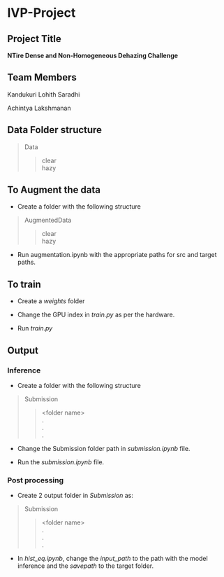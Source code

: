 # IVP-Project

## Project Title

**NTire Dense and Non-Homogeneous Dehazing Challenge**

## Team Members

Kandukuri Lohith Saradhi

Achintya Lakshmanan

## Data Folder structure

>Data
>>clear<br>
>>hazy





## To Augment the data

- Create a folder with the following structure

>AugmentedData
>>clear<br>
>>hazy

- Run augmentation.ipynb with the appropriate paths for src and target paths.

## To train

- Create a <i>weights</i> folder

- Change the GPU index in <i>train.py</i> as per the hardware.

- Run <i>train.py</i>

## Output

### Inference

- Create a folder with the following structure

>Submission
>>\<folder name><br>
>> .<br>
>> .<br>
>> .<br>

- Change the Submission folder path in <i>submission.ipynb</i> file.

- Run the <i>submission.ipynb</i> file.

### Post processing

- Create 2 output folder in <i>Submission</i> as:

>Submission
>>\<folder name><br>
>> .<br>
>> .<br>
>> .<br>

- In <i>hist_eq.ipynb</i>, change the <i>input_path</i> to the path with the model inference and the <i>savepath</i> to the target folder.


